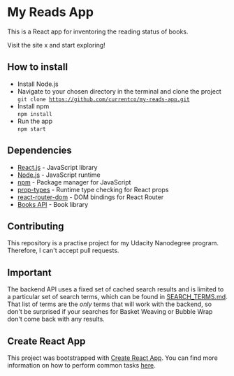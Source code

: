 # My Reads App

This is a React app for inventoring the reading status of books. 

Visit the site x and start exploring!

## How to install

- Install Node.js
- Navigate to your chosen directory in the terminal and clone the project <br>
  <code>git clone https://github.com/currentco/my-reads-app.git</code>
- Install npm <br>
  <code>npm install</code>
- Run the app <br>
  <code>npm start</code>

## Dependencies

- <a href="https://reactjs.org/">React.js</a> - JavaScript library
- <a href="https://nodejs.org/en/">Node.js</a> - JavaScript runtime
- <a href="https://www.npmjs.com/">npm</a> - Package manager for JavaScript
- <a href="https://www.npmjs.com/package/prop-types">prop-types</a> - Runtime type checking for React props 
- <a href="https://www.npmjs.com/package/react-router-dom">react-router-dom</a> - DOM bindings for React Router
- <a href="https://reactnd-books-api.udacity.com">Books API</a> - Book library

## Contributing

This repository is a practise project for my Udacity Nanodegree program. Therefore, I can't accept pull requests.

## Important
The backend API uses a fixed set of cached search results and is limited to a particular set of search terms, which can be found in [SEARCH_TERMS.md](SEARCH_TERMS.md). That list of terms are the _only_ terms that will work with the backend, so don't be surprised if your searches for Basket Weaving or Bubble Wrap don't come back with any results.

## Create React App

This project was bootstrapped with [Create React App](https://github.com/facebookincubator/create-react-app). You can find more information on how to perform common tasks [here](https://github.com/facebookincubator/create-react-app/blob/master/packages/react-scripts/template/README.md).
